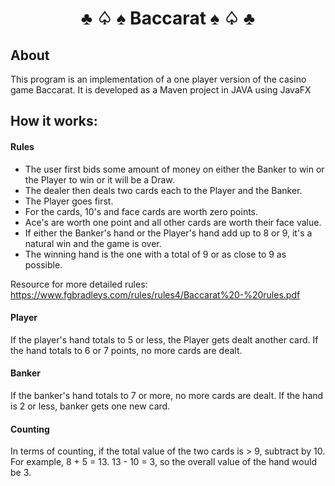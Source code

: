 <center><h1>♣ ♤ ♠ Baccarat ♠ ♤ ♣</h1></center>
  
## About
This program is an implementation of a one player version of the casino game Baccarat. 
It is developed as a Maven project in JAVA using JavaFX

## How it works:
#### Rules 
- The user first bids some amount of money on either the Banker to win or the Player to win or it will be a Draw.
- The dealer then deals two cards each to the Player and the Banker. 
- The Player goes first. 
- For the cards, 10's and face cards are worth zero points.
- Ace's are worth one point and all other cards are worth their face value.
- If either the Banker's hand or the Player's hand add up to 8 or 9, it's a natural win and the game is over. 
- The winning hand is the one with a total of 9 or as close to 9 as possible.

Resource for more detailed rules: https://www.fgbradleys.com/rules/rules4/Baccarat%20-%20rules.pdf

#### Player
If the player's hand totals to 5 or less, the Player gets dealt another card. If the hand totals to 6 or 7 points, no more cards are dealt. 

#### Banker
If the banker's hand totals to 7 or more, no more cards are dealt. If the hand is 2 or less, banker gets one new card.

#### Counting
In terms of counting, if the total value of the two cards is > 9, subtract by 10. 
For example, 8 + 5 = 13. 13 - 10 = 3, so the overall value of the hand would be 3.

